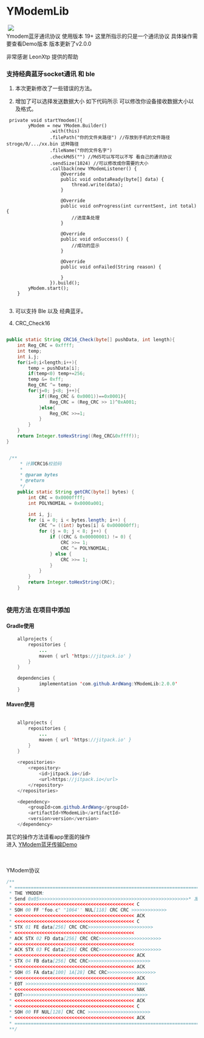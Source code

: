 # YModemLib <br>
<a href="https://developer.android.com/index.html" rel="nofollow"><img src="https://camo.githubusercontent.com/4e7c3559fec3db6e04cd6d800d00fe6515f75260/68747470733a2f2f696d672e736869656c64732e696f2f62616467652f706c6174666f726d2d616e64726f69642d627269676874677265656e2e737667" alt="" data-canonical-src="https://img.shields.io/badge/platform-android-brightgreen.svg" style="max-width:100%;"></a> [![](https://jitpack.io/v/ArdWang/YModemLib.svg)](https://jitpack.io/#ArdWang/YModemLib)
<br>
Ymodem蓝牙通讯协议 使用版本 19+ 这里所指示的只是一个通讯协议 具体操作需要查看Demo版本
版本更新了v2.0.0

非常感谢 LeonXtp 提供的帮助

### 支持经典蓝牙socket通讯 和 ble

1. 本次更新修改了一些错误的方法。

2. 增加了可以选择发送数据大小 如下代码所示 可以修改你设备接收数据大小以及格式。

```
 private void startYmodem(){
        yModem = new YModem.Builder()
                .with(this)
                .filePath("你的文件夹路径") //存放到手机的文件路径 stroge/0/.../xx.bin 这种路径
                .fileName("你的文件名字")
                .checkMd5("") //Md5可以写可以不写 看自己的通讯协议
                .sendSize(1024) //可以修改成你需要的大小
                .callback(new YModemListener() {
                    @Override
                    public void onDataReady(byte[] data) {
                        thread.write(data);
                    }

                    @Override
                    public void onProgress(int currentSent, int total) {
                        //进度条处理
                    }

                    @Override
                    public void onSuccess() {
                        //成功的显示
                    }

                    @Override
                    public void onFailed(String reason) {

                    }
                }).build();
        yModem.start();
    }


```

3. 可以支持 Ble 以及 经典蓝牙。

4. CRC_Check16
```java

public static String CRC16_Check(byte[] pushData, int length){
	int Reg_CRC = 0xffff;
	int temp;
	int i,j;
	for(i=0;i<length;i++){
		temp = pushData[i];
		if(temp<0) temp+=256;
		temp &= 0xff;
		Reg_CRC ^= temp;
		for(j=0; j<8; j++){
			if((Reg_CRC & 0x0001))==0x0001){
				Reg_CRC = (Reg_CRC >> 1)^0xA001;
			}else{
				Reg_CRC >>=1;
			}
		}
	}
	return Integer.toHexString((Reg_CRC&0xffff));
}


 /**
     * 计算CRC16校验码
     *
     * @param bytes
     * @return
     */
    public static String getCRC(byte[] bytes) {
        int CRC = 0x0000ffff;
        int POLYNOMIAL = 0x0000a001;

        int i, j;
        for (i = 0; i < bytes.length; i++) {
            CRC ^= ((int) bytes[i] & 0x000000ff);
            for (j = 0; j < 8; j++) {
                if ((CRC & 0x00000001) != 0) {
                    CRC >>= 1;
                    CRC ^= POLYNOMIAL;
                } else {
                    CRC >>= 1;
                }
            }
        }
        return Integer.toHexString(CRC);
    }



```



### 使用方法 在项目中添加

#### Gradle使用<br/>

```java
	allprojects {
		repositories {
			...
			maven { url 'https://jitpack.io' }
		}
	}
```


```java
	dependencies {
	        implementation 'com.github.ArdWang:YModemLib:2.0.0'
	}

```

#### Maven使用<br/>

```java

	allprojects {
		repositories {
			...
			maven { url 'https://jitpack.io' }
		}
	}
	
	<repositories>
		<repository>
		    <id>jitpack.io</id>
		    <url>https://jitpack.io</url>
		</repository>
	</repositories>
```

```java
	<dependency>
	    <groupId>com.github.ArdWang</groupId>
	    <artifactId>YModemLib</artifactId>
	    <version>version</version>
	</dependency>

```

其它的操作方法请看app里面的操作<br/>
进入 [YModem蓝牙传输Demo](https://github.com/ArdWang/YModemBleUpdate "悬停显示")

<br><br>
YModem协议
```java
/**
 * ========================================================================================
 * THE YMODEM:
 * Send 0x05>>>>>>>>>>>>>>>>>>>>>>>>>>>>>>>>>>>>>>>>>>>>>>>>>>>>>>>* 发送0x05
 * <<<<<<<<<<<<<<<<<<<<<<<<<<<<<<<<<<<<<<<<<<<< C
 * SOH 00 FF "foo.c" "1064'' NUL[118] CRC CRC >>>>>>>>>>>>>
 * <<<<<<<<<<<<<<<<<<<<<<<<<<<<<<<<<<<<<<<<<<<< ACK
 * <<<<<<<<<<<<<<<<<<<<<<<<<<<<<<<<<<<<<<<<<<<< C
 * STX 01 FE data[256] CRC CRC>>>>>>>>>>>>>>>>>>>>>>>>
 * <<<<<<<<<<<<<<<<<<<<<<<<<<<<<<<<<<<<<<<<<<<<
 * ACK STX 02 FD data[256] CRC CRC>>>>>>>>>>>>>>>>>>>>>>>
 * <<<<<<<<<<<<<<<<<<<<<<<<<<<<<<<<<<<<<<<<<<<<
 * ACK STX 03 FC data[256] CRC CRC>>>>>>>>>>>>>>>>>>>>>>>
 * <<<<<<<<<<<<<<<<<<<<<<<<<<<<<<<<<<<<<<<<<<<< ACK
 * STX 04 FB data[256] CRC CRC>>>>>>>>>>>>>>>>>>>>>>>
 * <<<<<<<<<<<<<<<<<<<<<<<<<<<<<<<<<<<<<<<<<<<< ACK
 * SOH 05 FA data[100] 1A[28] CRC CRC>>>>>>>>>>>>>>>>>>
 * <<<<<<<<<<<<<<<<<<<<<<<<<<<<<<<<<<<<<<<<<<<< ACK
 * EOT >>>>>>>>>>>>>>>>>>>>>>>>>>>>>>>>>>>>>>>>>>>>>
 * <<<<<<<<<<<<<<<<<<<<<<<<<<<<<<<<<<<<<<<<<<<< NAK
 * EOT>>>>>>>>>>>>>>>>>>>>>>>>>>>>>>>>>>>>>>>>>>>>>>
 * <<<<<<<<<<<<<<<<<<<<<<<<<<<<<<<<<<<<<<<<<<<< ACK
 * <<<<<<<<<<<<<<<<<<<<<<<<<<<<<<<<<<<<<<<<<<<< C
 * SOH 00 FF NUL[128] CRC CRC >>>>>>>>>>>>>>>>>>>>>>>
 * <<<<<<<<<<<<<<<<<<<<<<<<<<<<<<<<<<<<<<<<<<<< ACK
 * ===========================================================================================
 **/

```
